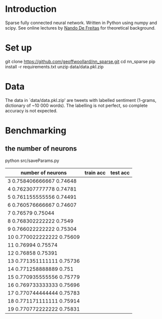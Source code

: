 # Introduction
Sparse fully connected neural network. Written in Python using numpy and scipy. See online lectures by [Nando De Freitas](http://www.cs.ubc.ca/~nando/340-2012/index.php) for theoretical background.

# Set up
git clone https://github.com/geoffwoollard/nn_sparse.git
cd nn_sparse
pip install -r requirements.txt
unzip data/data.pkl.zip

# Data
The data in `data/data.pkl.zip' are tweets with labelled sentiment (1-grams, dictionary of ~10 000 words). The labelling is not perfect, so complete accuracy is not expected.

# Benchmarking
## the number of neurons
python src/saveParams.py

|number of neurons|train acc|test acc|
|-|-|-|
|3 0.758406666667 0.74648
|4 0.762307777778 0.74781
|5 0.761155555556 0.74491
|6 0.760576666667 0.74607
|7 0.76579 0.75044
|8 0.768302222222 0.7549
|9 0.766022222222 0.75304
|10 0.770022222222 0.75609
|11 0.76994 0.75574
|12 0.76858 0.75391
|13 0.771351111111 0.75736
|14 0.771258888889 0.751
|15 0.770935555556 0.75779
|16 0.769733333333 0.75696
|17 0.770744444444 0.75783
|18 0.771171111111 0.75914
|19 0.770772222222 0.75831
